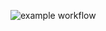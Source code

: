 ![example workflow](https://github.com/AndryRusakov/AQA_2-3-Patterns-2_Test_mode/actions/.appveyor.yml/badge.svg)
